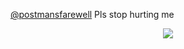  [@postmansfarewell](https://github.com/postmansfarewell) Pls stop hurting me
<p align="center">
<img src=https://i.postimg.cc/wxhbnCfq/IMG-5160.gif>

  


